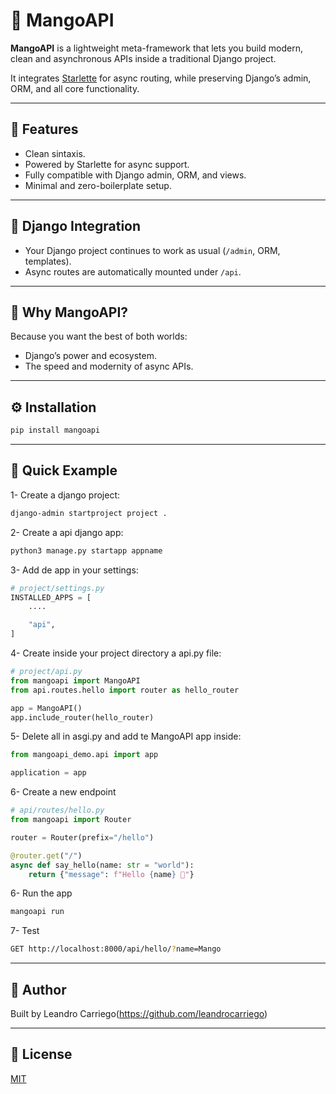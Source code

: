 # 🍋 MangoAPI

**MangoAPI** is a lightweight meta-framework that lets you build modern, clean and asynchronous APIs inside a traditional Django project.

It integrates [Starlette](https://www.starlette.io/) for async routing, while preserving Django’s admin, ORM, and all core functionality.

---

## 🚀 Features

- Clean sintaxis.
- Powered by Starlette for async support.
- Fully compatible with Django admin, ORM, and views.
- Minimal and zero-boilerplate setup.

---

## 🔧 Django Integration

* Your Django project continues to work as usual (`/admin`, ORM, templates).
* Async routes are automatically mounted under `/api`.

---

## 🎯 Why MangoAPI?

Because you want the best of both worlds:

* Django’s power and ecosystem.
* The speed and modernity of async APIs.

---

## ⚙️ Installation

```bash
pip install mangoapi
````

---

## 🧪 Quick Example

1- Create a django project:
```bash
django-admin startproject project .
````

2- Create a api django app:
```bash
python3 manage.py startapp appname
````

3- Add de app in your settings:
```python
# project/settings.py
INSTALLED_APPS = [
    ....

    "api",
]
````

4- Create inside your project directory a api.py file:
```python
# project/api.py
from mangoapi import MangoAPI
from api.routes.hello import router as hello_router

app = MangoAPI()
app.include_router(hello_router)
````

5- Delete all in asgi.py and add te MangoAPI app inside:
```python
from mangoapi_demo.api import app

application = app
````

6- Create a new endpoint
```python
# api/routes/hello.py
from mangoapi import Router

router = Router(prefix="/hello")

@router.get("/")
async def say_hello(name: str = "world"):
    return {"message": f"Hello {name} 👋"}
````

6- Run the app
```bash
mangoapi run
````

7- Test
```bash
GET http://localhost:8000/api/hello/?name=Mango
````

---

## 👤 Author

Built by Leandro Carriego(https://github.com/leandrocarriego)

---

## 📄 License

[MIT](LICENSE)
